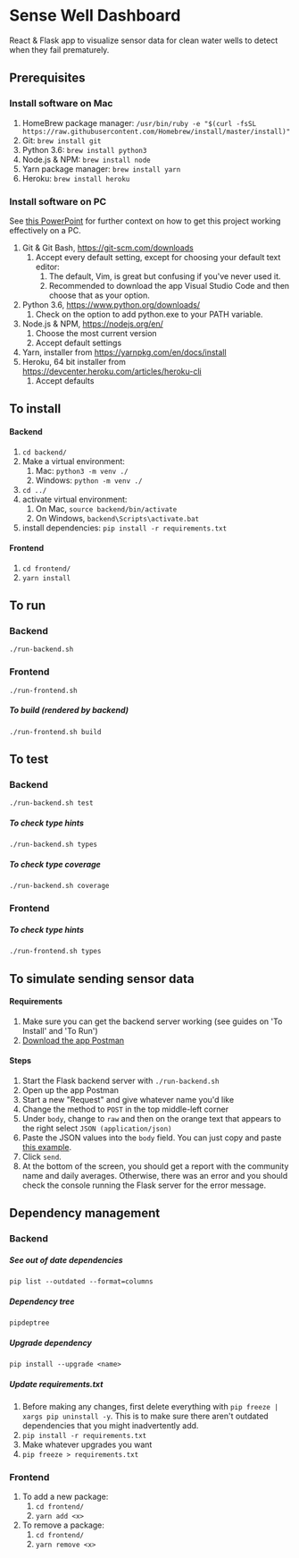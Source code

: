 # Sense Well Dashboard
React & Flask app to visualize sensor data for clean water wells to detect when they fail prematurely.

## Prerequisites

### Install software on Mac
1. HomeBrew package manager: `/usr/bin/ruby -e "$(curl -fsSL https://raw.githubusercontent.com/Homebrew/install/master/install)"`
1. Git: `brew install git`
1. Python 3.6: `brew install python3`
1. Node.js & NPM: `brew install node`
1. Yarn package manager: `brew install yarn`
1. Heroku: `brew install heroku`

### Install software on PC
See [this PowerPoint](https://docs.google.com/presentation/d/1XfWRizo1ma2PfgS59i-MNBNhmjmYliMYHHhAnYY2pzM/edit#slide=id.g328c47d582_0_1431) 
for further context on how to get this project working effectively on a PC.

1. Git & Git Bash, https://git-scm.com/downloads
    1. Accept every default setting, except for choosing your default text editor:
        1. The default, Vim, is great but confusing if you've never used it.
        1. Recommended to download the app Visual Studio Code and then choose that as your option.
1. Python 3.6, https://www.python.org/downloads/ 
    1. Check on the option to add python.exe to your PATH variable.
1. Node.js & NPM, https://nodejs.org/en/ 
    1. Choose the most current version
    1. Accept default settings
1. Yarn, installer from https://yarnpkg.com/en/docs/install
1. Heroku, 64 bit installer from https://devcenter.heroku.com/articles/heroku-cli
    1. Accept defaults

## To install
#### Backend
1. `cd backend/`
1. Make a virtual environment:
    1. Mac: `python3 -m venv ./`
    1. Windows: `python -m venv ./`
1. `cd ../`
1. activate virtual environment:
    1. On Mac, `source backend/bin/activate`
    1. On Windows, `backend\Scripts\activate.bat`
1. install dependencies: `pip install -r requirements.txt`

#### Frontend
1. `cd frontend/`
1. `yarn install`

## To run

### Backend
`./run-backend.sh`

### Frontend
`./run-frontend.sh`

##### To build (rendered by backend)
`./run-frontend.sh build`

## To test

### Backend
`./run-backend.sh test`

##### To check type hints
`./run-backend.sh types`

##### To check type coverage
`./run-backend.sh coverage`

### Frontend

##### To check type hints
`./run-frontend.sh types`

## To simulate sending sensor data

#### Requirements
1. Make sure you can get the backend server working (see guides on 'To Install' and 'To Run')
1. [Download the app Postman](https://www.getpostman.com/)

#### Steps
1. Start the Flask backend server with `./run-backend.sh`
1. Open up the app Postman
1. Start a new "Request" and give whatever name you'd like
1. Change the method to `POST` in the top middle-left corner
1. Under `body`, change to `raw` and then on the orange text that appears to the right select `JSON (application/json)`
1. Paste the JSON values into the `body` field. You can just copy and paste [this example](https://raw.githubusercontent.com/Eric-Arellano/sense-well-dashboard/master/backend/sensor_schema.json).
1. Click `send`. 
1. At the bottom of the screen, you should get a report with the community name and daily averages. Otherwise, there 
was an error and you should check the console running the Flask server for the error message.


## Dependency management

### Backend

##### See out of date dependencies
`pip list --outdated --format=columns`

##### Dependency tree
`pipdeptree`

##### Upgrade dependency
`pip install --upgrade <name>`

##### Update requirements.txt
1. Before making any changes, first delete everything with `pip freeze | xargs pip uninstall -y`. This is to make sure
there aren't outdated dependencies that you might inadvertently add.
1. `pip install -r requirements.txt`
1. Make whatever upgrades you want
1. `pip freeze > requirements.txt`

### Frontend
1. To add a new package:
    1. `cd frontend/`
    1. `yarn add <x>`
1. To remove a package:
    1. `cd frontend/`
    1. `yarn remove <x>`
